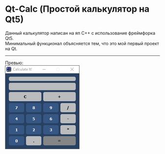 # Qt-Calc (Простой калькулятор на Qt5)
Данный калькулятор написан на яп C++ с использование фреймфорка Qt5. <br>
Минимальный функционал объясняется тем, что это мой первый проект на Qt. <br>
***
Превью: <br>
<img src="preview.png" alt="Превью проекта">
